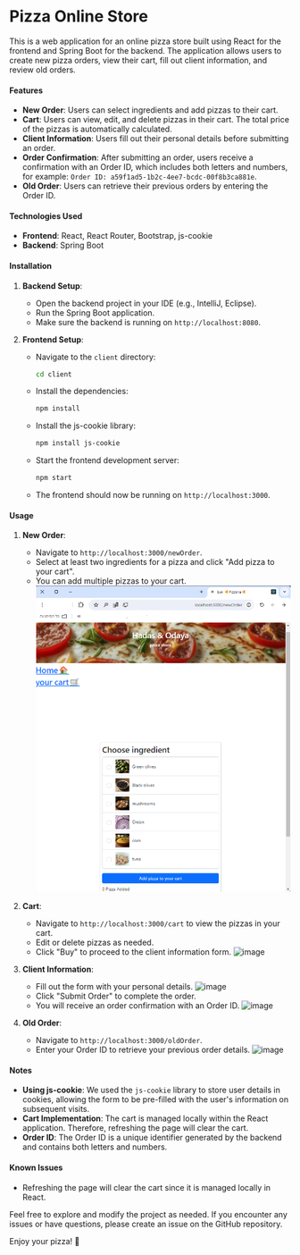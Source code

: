 <h1>Pizza Online Store</h1>
This is a web application for an online pizza store built using React for the frontend and Spring Boot for the backend. The application allows users to create new pizza orders, view their cart, fill out client information, and review old orders.

#### Features
- **New Order**: Users can select ingredients and add pizzas to their cart.
- **Cart**: Users can view, edit, and delete pizzas in their cart. The total price of the pizzas is automatically calculated.
- **Client Information**: Users fill out their personal details before submitting an order.
- **Order Confirmation**: After submitting an order, users receive a confirmation with an Order ID, which includes both letters and numbers, for example: `Order ID: a59f1ad5-1b2c-4ee7-bcdc-00f8b3ca881e`.
- **Old Order**: Users can retrieve their previous orders by entering the Order ID.

#### Technologies Used
- **Frontend**: React, React Router, Bootstrap, js-cookie
- **Backend**: Spring Boot

#### Installation

1. **Backend Setup**:
    - Open the backend project in your IDE (e.g., IntelliJ, Eclipse).
    - Run the Spring Boot application.
    - Make sure the backend is running on `http://localhost:8080`.

2. **Frontend Setup**:
    - Navigate to the `client` directory:
      ```bash
      cd client
      ```
    - Install the dependencies:
      ```bash
      npm install
      ```
    - Install the js-cookie library:
      ```bash
      npm install js-cookie
      ```
    - Start the frontend development server:
      ```bash
      npm start
      ```
    - The frontend should now be running on `http://localhost:3000`.

#### Usage
1. **New Order**:
    - Navigate to `http://localhost:3000/newOrder`.
    - Select at least two ingredients for a pizza and click "Add pizza to your cart".
    - You can add multiple pizzas to your cart.
![New Order Image](pizzeria/frontend/src/images/newOrder.png)

2. **Cart**:
    - Navigate to `http://localhost:3000/cart` to view the pizzas in your cart.
    - Edit or delete pizzas as needed.
    - Click "Buy" to proceed to the client information form.
![image](https://github.com/Solange-s-Courses/ex4-react-spring-women-hadas-odaya/assets/154980811/cf69dd26-1014-4a45-b481-69ae85a6d8e8)

3. **Client Information**:
    - Fill out the form with your personal details.
![image](https://github.com/Solange-s-Courses/ex4-react-spring-women-hadas-odaya/assets/154980811/a5a45743-42b5-4892-b029-0e2628a8da1b)
    - Click "Submit Order" to complete the order.
    - You will receive an order confirmation with an Order ID.
![image](https://github.com/Solange-s-Courses/ex4-react-spring-women-hadas-odaya/assets/154980811/cf1f30a1-2183-4093-8459-748815915f1b)

4. **Old Order**:
    - Navigate to `http://localhost:3000/oldOrder`.
    - Enter your Order ID to retrieve your previous order details.
![image](https://github.com/Solange-s-Courses/ex4-react-spring-women-hadas-odaya/assets/154980811/73726f28-b55d-4df4-a301-b27b46aa1ea0)

#### Notes
- **Using js-cookie**: We used the `js-cookie` library to store user details in cookies, allowing the form to be pre-filled with the user's information on subsequent visits.
- **Cart Implementation**: The cart is managed locally within the React application. Therefore, refreshing the page will clear the cart.
- **Order ID**: The Order ID is a unique identifier generated by the backend and contains both letters and numbers.

#### Known Issues
- Refreshing the page will clear the cart since it is managed locally in React.

Feel free to explore and modify the project as needed. If you encounter any issues or have questions, please create an issue on the GitHub repository.

Enjoy your pizza! 🍕

